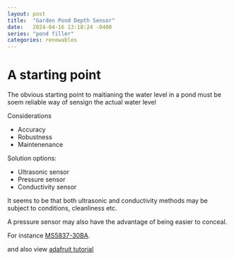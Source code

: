 ```yaml
---
layout: post
title:  "Garden Pond Depth Sensor"
date:   2024-04-16 13:18:24 -0400
series: "pond filler"
categories: renewables
---
```


# A starting point

The obvious starting point to maitianing the water level in a pond must be soem reliable way of sensign the actual water level

Considerations
- Accuracy
- Robustness
- Maintenenance

Solution options:
- Ultrasonic sensor
- Pressure sensor
- Conductivity sensor

It seems to be that both ultrasonic and conductivity methods may be subject to conditions, cleanliness etc.

A pressure sensor may also have the advantage of being easier to conceal.


For instance [MS5837-30BA](https://docs.rs-online.com/c97e/A700000006772506.pdf).

and also view [adafruit tutorial](https://learn.adafruit.com/lps35hw-water-resistant-pressure-sensor/arduino)
